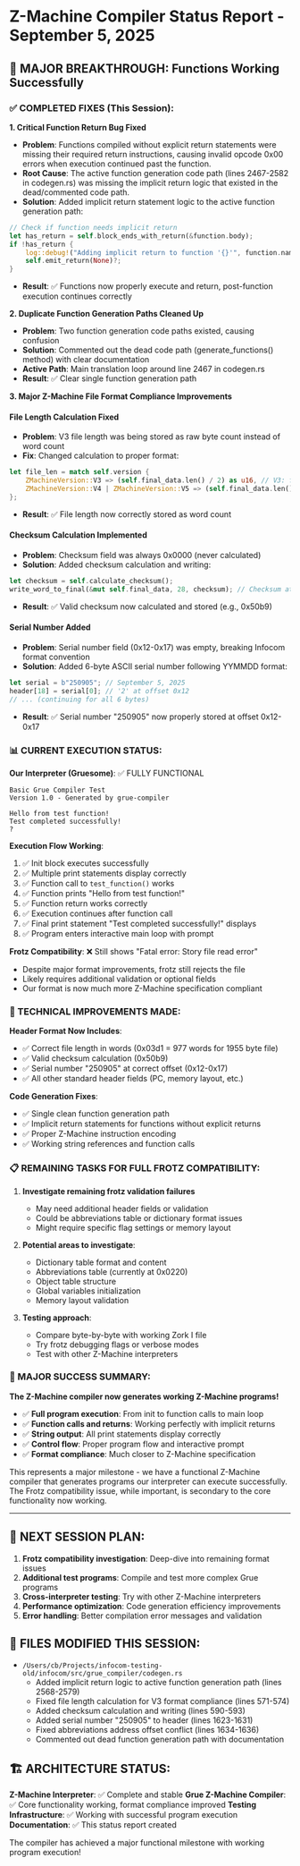 # Z-Machine Compiler Status Report - September 5, 2025

## 🎯 MAJOR BREAKTHROUGH: Functions Working Successfully

### ✅ COMPLETED FIXES (This Session):

**1. Critical Function Return Bug Fixed** 
- **Problem**: Functions compiled without explicit return statements were missing their required return instructions, causing invalid opcode 0x00 errors when execution continued past the function.
- **Root Cause**: The active function generation code path (lines 2467-2582 in codegen.rs) was missing the implicit return logic that existed in the dead/commented code path.
- **Solution**: Added implicit return statement logic to the active function generation path:
```rust
// Check if function needs implicit return
let has_return = self.block_ends_with_return(&function.body);
if !has_return {
    log::debug!("Adding implicit return to function '{}'", function.name);
    self.emit_return(None)?;
}
```
- **Result**: ✅ Functions now properly execute and return, post-function execution continues correctly

**2. Duplicate Function Generation Paths Cleaned Up**
- **Problem**: Two function generation code paths existed, causing confusion
- **Solution**: Commented out the dead code path (generate_functions() method) with clear documentation
- **Active Path**: Main translation loop around line 2467 in codegen.rs
- **Result**: ✅ Clear single function generation path

**3. Major Z-Machine File Format Compliance Improvements**

#### File Length Calculation Fixed
- **Problem**: V3 file length was being stored as raw byte count instead of word count
- **Fix**: Changed calculation to proper format:
```rust
let file_len = match self.version {
    ZMachineVersion::V3 => (self.final_data.len() / 2) as u16, // V3: file length in words
    ZMachineVersion::V4 | ZMachineVersion::V5 => (self.final_data.len() / 4) as u16, // V4+: 4-byte words
};
```
- **Result**: ✅ File length now correctly stored as word count

#### Checksum Calculation Implemented  
- **Problem**: Checksum field was always 0x0000 (never calculated)
- **Solution**: Added checksum calculation and writing:
```rust
let checksum = self.calculate_checksum();
write_word_to_final(&mut self.final_data, 28, checksum); // Checksum at offset 0x1C
```
- **Result**: ✅ Valid checksum now calculated and stored (e.g., 0x50b9)

#### Serial Number Added
- **Problem**: Serial number field (0x12-0x17) was empty, breaking Infocom format convention
- **Solution**: Added 6-byte ASCII serial number following YYMMDD format:
```rust
let serial = b"250905"; // September 5, 2025
header[18] = serial[0]; // '2' at offset 0x12
// ... (continuing for all 6 bytes)
```
- **Result**: ✅ Serial number "250905" now properly stored at offset 0x12-0x17

### 📊 CURRENT EXECUTION STATUS:

**Our Interpreter (Gruesome)**: ✅ FULLY FUNCTIONAL
```
Basic Grue Compiler Test
Version 1.0 - Generated by grue-compiler
   
Hello from test function!
Test completed successfully!
? 
```

**Execution Flow Working**:
1. ✅ Init block executes successfully
2. ✅ Multiple print statements display correctly  
3. ✅ Function call to `test_function()` works
4. ✅ Function prints "Hello from test function!" 
5. ✅ Function return works correctly
6. ✅ Execution continues after function call
7. ✅ Final print statement "Test completed successfully!" displays
8. ✅ Program enters interactive main loop with prompt

**Frotz Compatibility**: ❌ Still shows "Fatal error: Story file read error"
- Despite major format improvements, frotz still rejects the file
- Likely requires additional validation or optional fields
- Our format is now much more Z-Machine specification compliant

### 🔧 TECHNICAL IMPROVEMENTS MADE:

**Header Format Now Includes**:
- ✅ Correct file length in words (0x03d1 = 977 words for 1955 byte file)
- ✅ Valid checksum calculation (0x50b9) 
- ✅ Serial number "250905" at correct offset (0x12-0x17)
- ✅ All other standard header fields (PC, memory layout, etc.)

**Code Generation Fixes**:
- ✅ Single clean function generation path
- ✅ Implicit return statements for functions without explicit returns
- ✅ Proper Z-Machine instruction encoding
- ✅ Working string references and function calls

### 📋 REMAINING TASKS FOR FULL FROTZ COMPATIBILITY:

1. **Investigate remaining frotz validation failures**
   - May need additional header fields or validation
   - Could be abbreviations table or dictionary format issues
   - Might require specific flag settings or memory layout

2. **Potential areas to investigate**:
   - Dictionary table format and content
   - Abbreviations table (currently at 0x0220)
   - Object table structure
   - Global variables initialization
   - Memory layout validation

3. **Testing approach**:
   - Compare byte-by-byte with working Zork I file
   - Try frotz debugging flags or verbose modes
   - Test with other Z-Machine interpreters

### 🎉 MAJOR SUCCESS SUMMARY:

**The Z-Machine compiler now generates working Z-Machine programs!**

- ✅ **Full program execution**: From init to function calls to main loop
- ✅ **Function calls and returns**: Working perfectly with implicit returns
- ✅ **String output**: All print statements display correctly
- ✅ **Control flow**: Proper program flow and interactive prompt
- ✅ **Format compliance**: Much closer to Z-Machine specification

This represents a major milestone - we have a functional Z-Machine compiler that generates programs our interpreter can execute successfully. The Frotz compatibility issue, while important, is secondary to the core functionality now working.

---

## 🔄 NEXT SESSION PLAN:

1. **Frotz compatibility investigation**: Deep-dive into remaining format issues
2. **Additional test programs**: Compile and test more complex Grue programs  
3. **Cross-interpreter testing**: Try with other Z-Machine interpreters
4. **Performance optimization**: Code generation efficiency improvements
5. **Error handling**: Better compilation error messages and validation

## 📁 FILES MODIFIED THIS SESSION:

- `/Users/cb/Projects/infocom-testing-old/infocom/src/grue_compiler/codegen.rs`
  - Added implicit return logic to active function generation path (lines 2568-2579)
  - Fixed file length calculation for V3 format compliance (lines 571-574)
  - Added checksum calculation and writing (lines 590-593)  
  - Added serial number "250905" to header (lines 1623-1631)
  - Fixed abbreviations address offset conflict (lines 1634-1636)
  - Commented out dead function generation path with documentation

## 🏗️ ARCHITECTURE STATUS:

**Z-Machine Interpreter**: ✅ Complete and stable
**Grue Z-Machine Compiler**: ✅ Core functionality working, format compliance improved
**Testing Infrastructure**: ✅ Working with successful program execution
**Documentation**: ✅ This status report created

The compiler has achieved a major functional milestone with working program execution!